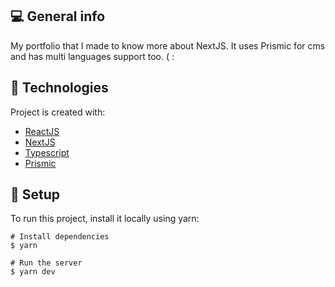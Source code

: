 ## :computer: General info
My portfolio that I made to know more about NextJS. It uses Prismic for cms and has multi languages support too. ( :
	
## :rocket: Technologies
Project is created with:
* [ReactJS](https://reactjs.org/)
* [NextJS](https://nextjs.org/)
* [Typescript](https://www.typescriptlang.org/)
* [Prismic](https://prismic.io/)
	
## :triangular_ruler: Setup

To run this project, install it locally using yarn:

```
# Install dependencies
$ yarn

# Run the server
$ yarn dev

```
